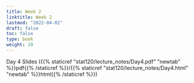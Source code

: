 ```yaml
---
title: Week 2 
linktitle: Week 2
lastmod: "2022-04-02"
draft: false  
toc: false  
type: book  
weight: 20
---
```



Day 4 Slides ({{% staticref "stat120/lecture_notes/Day4.pdf" "newtab" %}}pdf{{% /staticref %}}/{{% staticref "stat120/lecture_notes/Day4.html" "newtab" %}}html{{% /staticref %}})

